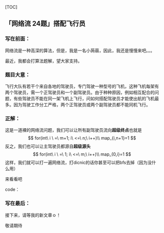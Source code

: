 [TOC]

## 「网络流 24题」搭配飞行员

### 写在前面：

网络流是一种高深的算法，但是，我是一名小蒟蒻，因此，我还是慢慢来吧。。。

最近，我都会打算法题解，望大家支持。

### 题目大意：

飞行大队有若干个来自各地的驾驶员，专门驾驶一种型号的飞机，这种飞机每架有两个驾驶员，需一个正驾驶员和一个副驾驶员。由于种种原因，例如相互配合的问题，有些驾驶员不能在同一架飞机上飞行，问如何搭配驾驶员才能使出航的飞机最多。因为驾驶工作分工严格，两个正驾驶员或两个副驾驶员都不能同机飞行。

### 正解：

这是一道裸的网络流问题，我们可以让所有副驾驶员流向**超级终点**也就是
$$
for(int\ i \ =\ m+1; i\ <=\ n;\ i++)\\
map_{i,n+1}=1
$$
反之，我们也可以让主驾驶员都源自**超级源头**
$$
for(int\ i \ =\ 1; i\ <=\ m;\ i++)\\
map_{0,i}=1
$$
这样，我们就可以打一遍网络流，打dicnic的话你甚至可以把bfs去掉（因为没什么用）

来看看吧

code：



### 写在最后：

接下来，请等我的新文章ｏ！

敬请期待